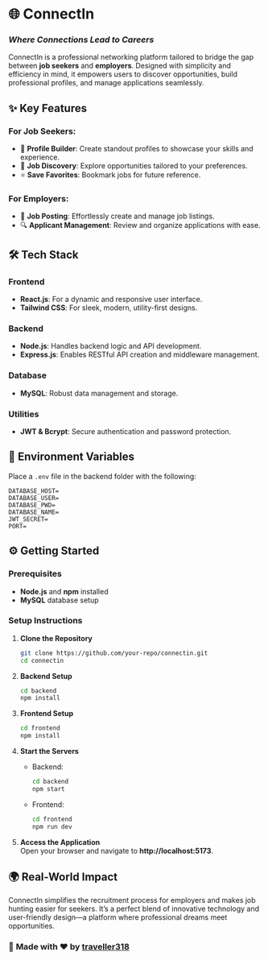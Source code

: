# 🌐 **ConnectIn**  
### *Where Connections Lead to Careers*  

ConnectIn is a professional networking platform tailored to bridge the gap between **job seekers** and **employers**. Designed with simplicity and efficiency in mind, it empowers users to discover opportunities, build professional profiles, and manage applications seamlessly.  



## ✨ **Key Features**  
### For Job Seekers:  
- 📝 **Profile Builder**: Create standout profiles to showcase your skills and experience.  
- 💼 **Job Discovery**: Explore opportunities tailored to your preferences.  
- ⭐ **Save Favorites**: Bookmark jobs for future reference.  

### For Employers:  
- 📢 **Job Posting**: Effortlessly create and manage job listings.  
- 🔍 **Applicant Management**: Review and organize applications with ease.



## 🛠️ **Tech Stack**  
### Frontend  
- **React.js**: For a dynamic and responsive user interface.  
- **Tailwind CSS**: For sleek, modern, utility-first designs.  

### Backend  
- **Node.js**: Handles backend logic and API development.  
- **Express.js**: Enables RESTful API creation and middleware management.  

### Database  
- **MySQL**: Robust data management and storage.  

### Utilities  
- **JWT & Bcrypt**: Secure authentication and password protection.  



## 🔑 **Environment Variables**  
Place a `.env` file in the backend folder with the following:  

```env  
DATABASE_HOST=  
DATABASE_USER=  
DATABASE_PWD=  
DATABASE_NAME=  
JWT_SECRET=  
PORT=  
```  



## ⚙️ **Getting Started**  
### Prerequisites  
- **Node.js** and **npm** installed  
- **MySQL** database setup  

### Setup Instructions  

1. **Clone the Repository**  
   ```bash  
   git clone https://github.com/your-repo/connectin.git  
   cd connectin  
   ```  

2. **Backend Setup**  
   ```bash  
   cd backend  
   npm install  
   ```  

3. **Frontend Setup**  
   ```bash  
   cd frontend  
   npm install  
   ```  

4. **Start the Servers**  
   - Backend:  
     ```bash  
     cd backend  
     npm start  
     ```  
   - Frontend:  
     ```bash  
     cd frontend  
     npm run dev  
     ```  

5. **Access the Application**  
   Open your browser and navigate to **http://localhost:5173**.  



## 🌍 **Real-World Impact**  
ConnectIn simplifies the recruitment process for employers and makes job hunting easier for seekers. It’s a perfect blend of innovative technology and user-friendly design—a platform where professional dreams meet opportunities.  



### 🚀 **Made with ❤️ by [traveller318](#)**  
